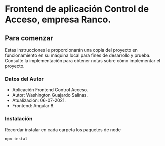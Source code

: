 # Frontend de aplicación Control de Acceso, empresa Ranco.

## Para comenzar

Estas instrucciones le proporcionarán una copia del proyecto en funcionamiento en su máquina local para fines de desarrollo y prueba. Consulte la implementación para obtener notas sobre cómo implementar el proyecto.

### Datos del Autor

- Aplicación Frontend Control Acceso.
- Autor: Washington Guajardo Salinas.
- Atualización: 06-07-2021.
- Frontend: Angular 8.

### Instalación

Recordar instalar en cada carpeta los paquetes de node

```
npm instal

```
